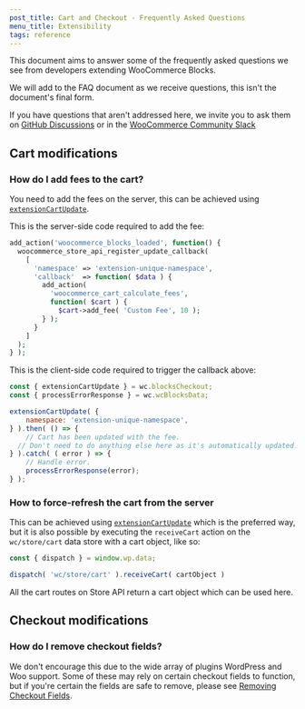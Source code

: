 ```yaml
---
post_title: Cart and Checkout - Frequently Asked Questions
menu_title: Extensibility
tags: reference
---
```

<!-- markdownlint-disable MD041 -->

This document aims to answer some of the frequently asked questions we see from developers extending WooCommerce Blocks.

We will add to the FAQ document as we receive questions, this isn't the document's final form.

If you have questions that aren't addressed here, we invite you to ask them on [GitHub Discussions](https://github.com/woocommerce/woocommerce/discussions) or in the [WooCommerce Community Slack](https://woocommerce.com/community-slack/)

## Cart modifications

### How do I add fees to the cart?

You need to add the fees on the server, this can be achieved using [`extensionCartUpdate`](https://github.com/woocommerce/woocommerce/blob/trunk/plugins/woocommerce-blocks/docs/third-party-developers/extensibility/rest-api/extend-rest-api-update-cart.md).

This is the server-side code required to add the fee:

```php
add_action('woocommerce_blocks_loaded', function() {
  woocommerce_store_api_register_update_callback(
    [
      'namespace' => 'extension-unique-namespace',
      'callback'  => function( $data ) {
        add_action(
          'woocommerce_cart_calculate_fees',
          function( $cart ) {
            $cart->add_fee( 'Custom Fee', 10 );  
        } );
      }
    ]
  );
} );
```

This is the client-side code required to trigger the callback above:

```js
const { extensionCartUpdate } = wc.blocksCheckout;
const { processErrorResponse } = wc.wcBlocksData;

extensionCartUpdate( {
	namespace: 'extension-unique-namespace',
} ).then( () => {
	// Cart has been updated with the fee.
  // Don't need to do anything else here as it's automatically updated.
} ).catch( ( error ) => {
	// Handle error.
	processErrorResponse(error);
} );
```

### How to force-refresh the cart from the server

This can be achieved using [`extensionCartUpdate`](https://github.com/woocommerce/woocommerce/blob/trunk/plugins/woocommerce-blocks/docs/third-party-developers/extensibility/rest-api/extend-rest-api-update-cart.md) which is the preferred way, but it is also possible by executing the `receiveCart` action on the `wc/store/cart` data store with a cart object, like so:

```js
const { dispatch } = window.wp.data;

dispatch( 'wc/store/cart' ).receiveCart( cartObject )
```

All the cart routes on Store API return a cart object which can be used here.

## Checkout modifications

### How do I remove checkout fields?

We don't encourage this due to the wide array of plugins WordPress and Woo support. Some of these may rely on certain checkout fields to function, but if you're certain the fields are safe to remove, please see [Removing Checkout Fields](./removing-checkout-fields.md).
